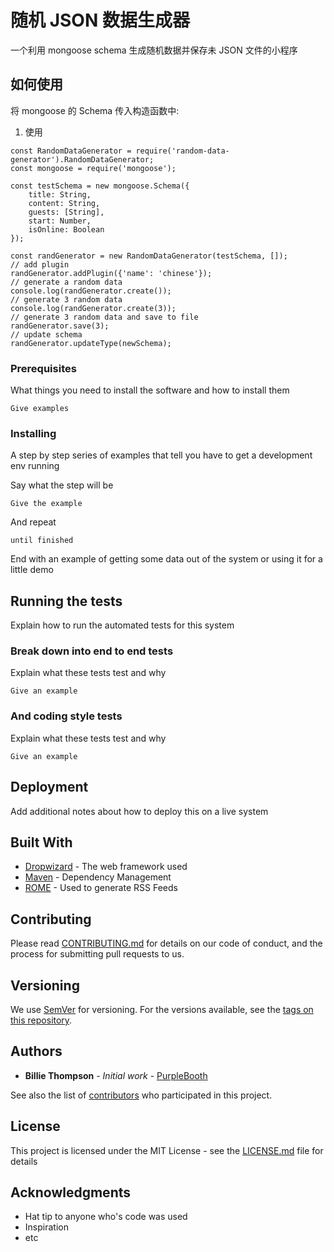 # 随机 JSON 数据生成器
一个利用 mongoose schema 生成随机数据并保存未 JSON 文件的小程序

## 如何使用
将 mongoose 的 Schema 传入构造函数中:
1. 使用
```
const RandomDataGenerator = require('random-data-generator').RandomDataGenerator;
const mongoose = require('mongoose');

const testSchema = new mongoose.Schema({
    title: String,
    content: String,
    guests: [String],
    start: Number,
    isOnline: Boolean
});

const randGenerator = new RandomDataGenerator(testSchema, []);
// add plugin
randGenerator.addPlugin({'name': 'chinese'});
// generate a random data
console.log(randGenerator.create());
// generate 3 random data
console.log(randGenerator.create(3));
// generate 3 random data and save to file
randGenerator.save(3);
// update schema
randGenerator.updateType(newSchema);
```

### Prerequisites
What things you need to install the software and how to install them

```
Give examples
```

### Installing

A step by step series of examples that tell you have to get a development env running

Say what the step will be

```
Give the example
```

And repeat

```
until finished
```

End with an example of getting some data out of the system or using it for a little demo

## Running the tests

Explain how to run the automated tests for this system

### Break down into end to end tests

Explain what these tests test and why

```
Give an example
```

### And coding style tests

Explain what these tests test and why

```
Give an example
```

## Deployment

Add additional notes about how to deploy this on a live system

## Built With

* [Dropwizard](http://www.dropwizard.io/1.0.2/docs/) - The web framework used
* [Maven](https://maven.apache.org/) - Dependency Management
* [ROME](https://rometools.github.io/rome/) - Used to generate RSS Feeds

## Contributing

Please read [CONTRIBUTING.md](https://gist.github.com/PurpleBooth/b24679402957c63ec426) for details on our code of conduct, and the process for submitting pull requests to us.

## Versioning

We use [SemVer](http://semver.org/) for versioning. For the versions available, see the [tags on this repository](https://github.com/your/project/tags).

## Authors

* **Billie Thompson** - *Initial work* - [PurpleBooth](https://github.com/PurpleBooth)

See also the list of [contributors](https://github.com/your/project/contributors) who participated in this project.

## License

This project is licensed under the MIT License - see the [LICENSE.md](LICENSE.md) file for details

## Acknowledgments

* Hat tip to anyone who's code was used
* Inspiration
* etc
